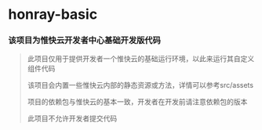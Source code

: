 ﻿# honray-basic
### 该项目为惟快云开发者中心基础开发版代码
> 此项目仅用于提供开发者一个惟快云的基础运行环境，以此来运行其自定义组件代码
>
> 该项目会内置一些惟快云内部的静态资源或方法，详情可以参考src/assets
>
> 项目的依赖包与惟快云的基本一致，开发者在开发前请注意依赖包的版本
>
> 此项目不允许开发者提交代码

